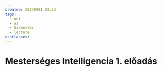 ```yaml
---
created: 20240901 23:53
tags:
  - uni
  - ai
  - 5semester
  - lecture
cssclasses:
---
```


# Mesterséges Intelligencia 1. előadás
